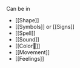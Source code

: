 Can be in 
- [[Shape]]
- [[Symbols]] or [[Signs]]
- [[Spell]]
- [[Sound]]
- [[Color🎨]]
- [[Movement]]
- [[Feelings]]

